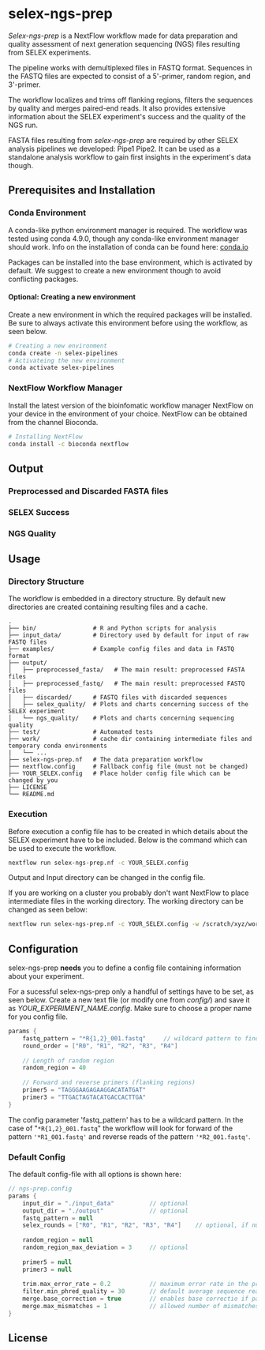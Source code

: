 # selex-ngs-prep
*Selex-ngs-prep* is a NextFlow workflow made for data preparation and quality assessment of next generation sequencing (NGS) files resulting from SELEX experiments.

The pipeline works with demultiplexed files in FASTQ format.
Sequences in the FASTQ files are expected to consist of a 5'-primer, random region, and 3'-primer.

The workflow localizes and trims off flanking regions, filters the sequences by quality and merges paired-end reads.
It also provides extensive information about the SELEX experiment's success and the quality of the NGS run.

FASTA files resulting from *selex-ngs-prep* are required by other SELEX analysis pipelines we developed: Pipe1 Pipe2.
It can be used as a standalone analysis workflow to gain first insights in the experiment's data though.


## Prerequisites and Installation
### Conda Environment
A conda-like python environment manager is required.
The workflow was tested using conda 4.9.0, though any conda-like environment manager should work.
Info on the installation of conda can be found here: [conda.io](https://docs.conda.io/)

Packages can be installed into the base environment, which is activated by default.
We suggest to create a new environment though to avoid conflicting packages.
#### Optional: Creating a new environment
Create a new environment in which the required packages will be installed.
Be sure to always activate this environment before using the workflow, as seen below.
```bash
# Creating a new environment
conda create -n selex-pipelines
# Activateing the new environment
conda activate selex-pipelines
```

### NextFlow Workflow Manager
Install the latest version of the bioinfomatic workflow manager NextFlow on your device in the environment of your choice.
NextFlow can be obtained from the channel Bioconda.
```bash
# Installing NextFlow
conda install -c bioconda nextflow
```

## Output
<!--- The workflow will put created new files into the folder *output/*.
Preprocessed FASTA files are in put into *output/preprocessed*.
Discarded sequences are put into *output/discarded*.
Plots and charts concerning the success of the SELEX experiment (selex round enrichment, nucleotide distribution along aptamers, nucleotide distribution over SELEX rounds) are put into *output/selex_analysis*.
Plots and charts concerning the quality of the next generation sequencing is put into *output/ngs_quality*. -->

### Preprocessed and Discarded FASTA files

### SELEX Success

### NGS Quality


## Usage
### Directory Structure
The workflow is embedded in a directory structure.
By default new directories are created containing resulting files and a cache.

    .
    ├── bin/                # R and Python scripts for analysis
    ├── input_data/         # Directory used by default for input of raw FASTQ files
    ├── examples/           # Example config files and data in FASTQ format
    ├── output/             
    │   ├── preprocessed_fasta/   # The main result: preprocessed FASTA files
    │   ├── preprocessed_fastq/   # The main result: preprocessed FASTQ files
    │   ├── discarded/      # FASTQ files with discarded sequences
    │   ├── selex_quality/  # Plots and charts concerning success of the SELEX experiment
    │   └── ngs_quality/    # Plots and charts concerning sequencing quality
    ├── test/               # Automated tests
    ├── work/               # cache dir containing intermediate files and temporary conda environments
    |   └── ...
    ├── selex-ngs-prep.nf   # The data preparation workflow
    ├── nextflow.config     # Fallback config file (must not be changed)
    ├── YOUR_SELEX.config   # Place holder config file which can be changed by you
    ├── LICENSE
    └── README.md
    
### Execution
Before execution a config file has to be created in which details about the SELEX experiment have to be included.
Below is the command which can be used to execute the workflow.
```bash
nextflow run selex-ngs-prep.nf -c YOUR_SELEX.config
```

Output and Input directory can be changed in the config file.

If you are working on a cluster you probably don't want NextFlow to place intermediate files in the working directory.
The working directory can be changed as seen below:
```bash
nextflow run selex-ngs-prep.nf -c YOUR_SELEX.config -w /scratch/xyz/work
```

## Configuration
selex-ngs-prep **needs** you to define a config file containing information about your experiment.

For a sucessful selex-ngs-prep only a handful of settings have to be set, as seen below.
Create a new text file (or modify one from *config/*) and save it as *YOUR_EXPERIMENT_NAME.config*.
Make sure to choose a proper name for you config file.
```groovy
params {
    fastq_pattern = "*R{1,2}_001.fastq"     // wildcard pattern to find FASTQ files
    round_order = ["R0", "R1", "R2", "R3", "R4"]
    
    // Length of random region
    random_region = 40
    
    // Forward and reverse primers (flanking regions)
    primer5 = "TAGGGAAGAGAAGGACATATGAT"
    primer3 = "TTGACTAGTACATGACCACTTGA"
}
```
The config parameter 'fastq_pattern' has to be a wildcard pattern.
In the case of "`*R{1,2}_001.fastq`" the workflow will look for forward of the pattern `'*R1_001.fastq'` and reverse reads of the pattern `'*R2_001.fastq'`.

### Default Config
The default config-file with all options is shown here:
```groovy
// ngs-prep.config
params {
    input_dir = "./input_data"          // optional
    output_dir = "./output"             // optional
    fastq_pattern = null
    selex_rounds = ["R0", "R1", "R2", "R3", "R4"]    // optional, if null then alphabetical order is used
    
    random_region = null
    random_region_max_deviation = 3     // optional
    
    primer5 = null
    primer3 = null      
    
    trim.max_error_rate = 0.2           // maximum error rate in the primers to be recognized
    filter.min_phred_quality = 30       // default average sequence read quality to include sequence
    merge.base_correction = true        // enables base correctio if paired-end reads mismatch and there are major quality differences
    merge.max_mismatches = 1            // allowed number of mismatches for merging
}


```


## License
    
